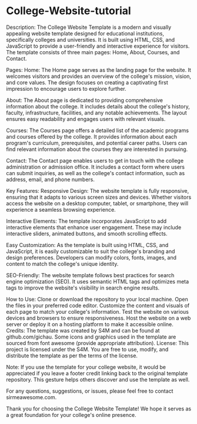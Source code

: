 # College-Website-tutorial
Description:
The College Website Template is a modern and visually appealing website template designed for educational institutions, specifically colleges and universities. It is built using HTML, CSS, and JavaScript to provide a user-friendly and interactive experience for visitors. The template consists of three main pages: Home, About, Courses, and Contact.

Pages:
Home:
The Home page serves as the landing page for the website. It welcomes visitors and provides an overview of the college's mission, vision, and core values. The design focuses on creating a captivating first impression to encourage users to explore further.

About:
The About page is dedicated to providing comprehensive information about the college. It includes details about the college's history, faculty, infrastructure, facilities, and any notable achievements. The layout ensures easy readability and engages users with relevant visuals.

Courses:
The Courses page offers a detailed list of the academic programs and courses offered by the college. It provides information about each program's curriculum, prerequisites, and potential career paths. Users can find relevant information about the courses they are interested in pursuing.

Contact:
The Contact page enables users to get in touch with the college administration or admission office. It includes a contact form where users can submit inquiries, as well as the college's contact information, such as address, email, and phone numbers.

Key Features:
Responsive Design:
The website template is fully responsive, ensuring that it adapts to various screen sizes and devices. Whether visitors access the website on a desktop computer, tablet, or smartphone, they will experience a seamless browsing experience.

Interactive Elements:
The template incorporates JavaScript to add interactive elements that enhance user engagement. These may include interactive sliders, animated buttons, and smooth scrolling effects.

Easy Customization:
As the template is built using HTML, CSS, and JavaScript, it is easily customizable to suit the college's branding and design preferences. Developers can modify colors, fonts, images, and content to match the college's unique identity.

SEO-Friendly:
The website template follows best practices for search engine optimization (SEO). It uses semantic HTML tags and optimizes meta tags to improve the website's visibility in search engine results.

How to Use:
Clone or download the repository to your local machine.
Open the files in your preferred code editor.
Customize the content and visuals of each page to match your college's information.
Test the website on various devices and browsers to ensure responsiveness.
Host the website on a web server or deploy it on a hosting platform to make it accessible online.
Credits:
The template was created by S4M and can be found at github.com/gichau.
Some icons and graphics used in the template are sourced from font awesome (provide appropriate attribution).
License:
This project is licensed under the S4M. You are free to use, modify, and distribute the template as per the terms of the license.

Note: If you use the template for your college website, it would be appreciated if you leave a footer credit linking back to the original template repository. This gesture helps others discover and use the template as well.

For any questions, suggestions, or issues, please feel free to contact sirmeawesome.com.

Thank you for choosing the College Website Template! We hope it serves as a great foundation for your college's online presence.
